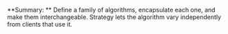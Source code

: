 **Summary: **
Define a family of algorithms, encapsulate each one, and make them interchangeable. Strategy lets the algorithm vary independently from clients that use it.